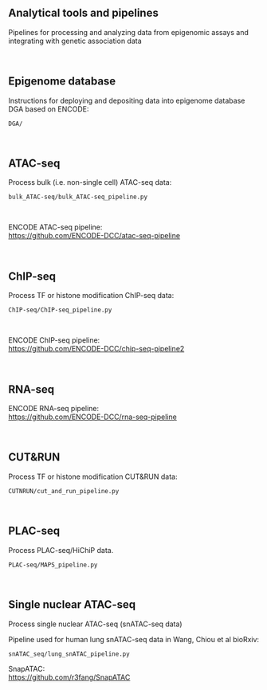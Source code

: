## Analytical tools and pipelines

Pipelines for processing and analyzing data from epigenomic assays and integrating with genetic association data  

&nbsp;

## Epigenome database
Instructions for deploying and depositing data into epigenome database DGA based on ENCODE:  
```
DGA/ 
```

&nbsp;  
  
## ATAC-seq
Process bulk (i.e. non-single cell) ATAC-seq data: 
```
bulk_ATAC-seq/bulk_ATAC-seq_pipeline.py 
```

&nbsp;  

ENCODE ATAC-seq pipeline:  
https://github.com/ENCODE-DCC/atac-seq-pipeline  

&nbsp;

## ChIP-seq
Process TF or histone modification ChIP-seq data:
```
ChIP-seq/ChIP-seq_pipeline.py  
```

&nbsp;  

ENCODE ChIP-seq pipeline:  
https://github.com/ENCODE-DCC/chip-seq-pipeline2  

&nbsp;  

## RNA-seq

ENCODE RNA-seq pipeline:  
https://github.com/ENCODE-DCC/rna-seq-pipeline  

&nbsp;  

## CUT&RUN
Process TF or histone modification CUT&RUN data:
```
CUTNRUN/cut_and_run_pipeline.py  
```

&nbsp;  

## PLAC-seq
Process PLAC-seq/HiChiP data.
```
PLAC-seq/MAPS_pipeline.py
```

&nbsp;

## Single nuclear ATAC-seq
Process single nuclear ATAC-seq (snATAC-seq data)  

Pipeline used for human lung snATAC-seq data in Wang, Chiou et al bioRxiv:  
```
snATAC_seq/lung_snATAC_pipeline.py 
``` 

SnapATAC:  
https://github.com/r3fang/SnapATAC  

&nbsp;


